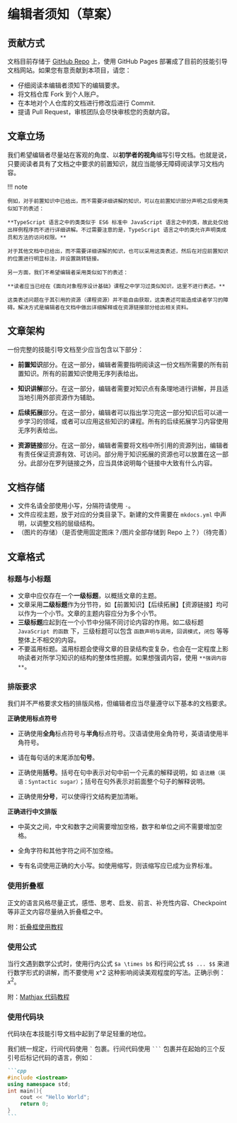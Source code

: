 # 编辑者须知（草案）

## 贡献方式

文档目前存储于 [GitHub Repo](https://github.com/SAST-skill-docers/sast-skill-docs) 上，使用 GitHub Pages 部署成了目前的技能引导文档网站。如果您有意贡献到本项目，请您：

+ 仔细阅读本编辑者须知下的编辑要求。
+ 将文档仓库 Fork 到个人账户。
+ 在本地对个人仓库的文档进行修改后进行 Commit.
+ 提请 Pull Request，审核团队会尽快审核您的贡献内容。

## 文章立场

我们希望编辑者尽量站在客观的角度、以**初学者的视角**编写引导文档。也就是说，只要阅读者具有了文档之中要求的前置知识，就应当能够无障碍阅读学习文档内容。

!!! note

    例如，对于前置知识中已给出，而不需要详细讲解的知识，可以在前置知识部分声明之后使用类似如下的表述：
    
    **TypeScript 语言之中的类类似于 ES6 标准中 JavaScript 语言之中的类，故此处仅给出样例程序而不进行详细讲解。不过需要注意的是，TypeScript 语言之中的类允许声明类成员和方法的访问权限。**
    
    对于其他文档中已给出，而不需要详细讲解的知识，也可以采用这类表述，然后在对应前置知识的位置进行明显标注，并设置跳转链接。
    
    另一方面，我们不希望编辑者采用类似如下的表述：
    
    **读者应当已经在《面向对象程序设计基础》课程之中学习过类似知识，这里不进行表述。**
    
    这类表述问题在于其引用的资源（课程资源）并不能自由获取，这类表述可能造成读者学习的障碍。解决方式是编辑者在文档中做出详细解释或在资源链接部分给出相关资料。

## 文章架构

一份完整的技能引导文档至少应当包含以下部分：

- **前置知识**部分。在这一部分，编辑者需要指明阅读这一份文档所需要的所有前置知识。所有的前置知识使用无序列表给出。

- **知识讲解**部分。在这一部分，编辑者需要对知识点有条理地进行讲解，并且适当地引用外部资源作为辅助。

- **后续拓展**部分。在这一部分，编辑者可以指出学习完这一部分知识后可以进一步学习的领域，或者可以应用这些知识的课程。所有的后续拓展学习内容使用无序列表给出。

- **资源链接**部分。在这一部分，编辑者需要将文档中所引用的资源列出，编辑者有责任保证资源有效、可访问。部分用于知识拓展的资源也可以放置在这一部分。此部分在罗列链接之外，应当具体说明每个链接中大致有什么内容。

## 文档存储

+ 文件名请全部使用小写，分隔符请使用 `-`。
+ 文件应视主题，放于对应的分类目录下。新建的文件需要在 `mkdocs.yml` 中声明，以调整文档的层级结构。
+ （图片的存储）（是否使用固定图床？/图片全部存储到 Repo 上？）（待完善）

## 文章格式

### 标题与小标题

+ 文章中应仅存在一个**一级标题**，以概括文章的主题。
+ 文章采用**二级标题**作为分节符，如【前置知识】【后续拓展】【资源链接】均可以作为一个小节。文章的主题内容应分为多个小节。
+ **三级标题**应起到在一个小节中分隔不同讨论内容的作用。如二级标题 `JavaScript 的函数` 下，三级标题可以包含 `函数声明与调用`，`回调模式`，`闭包` 等等整体上不相交的内容。
+ 不要滥用标题。滥用标题会使得文章的目录结构变复杂，也会在一定程度上影响读者对所学习知识的结构的整体性把握。如果想强调内容，使用 `**强调内容**`。

### 排版要求

我们并不严格要求文档的排版风格，但编辑者应当尽量遵守以下基本的文档要求。

**正确使用标点符号**

- 正确使用**全角**标点符号与**半角**标点符号。汉语请使用全角符号，英语请使用半角符号。

+ 请在每句话的末尾添加**句号**。

+ 正确使用**括号**。括号在句中表示对句中前一个元素的解释说明，如 `语法糖（英语：Syntactic sugar）`；括号在句外表示对前面整个句子的解释说明。
+ 正确使用**分号**，可以使得行文结构更加清晰。

**正确进行中文排版**

+ 中英文之间，中文和数字之间需要增加空格，数字和单位之间不需要增加空格。
+ 全角字符和其他字符之间不加空格。

+ 专有名词使用正确的大小写。如使用缩写，则该缩写应已成为业界标准。

### 使用折叠框

正文的语言风格尽量正式，感悟、思考、启发、前言、补充性内容、Checkpoint 等非正文内容尽量纳入折叠框之中。

附：[折叠框使用教程](https://squidfunk.github.io/mkdocs-material/reference/admonitions/)

### 使用公式

当行文遇到数学公式时，使用行内公式 `$a \times b$` 和行间公式 `$$ ... $$` 来进行数学形式的讲解，而不要使用 x^2 这种影响阅读美观程度的写法。正确示例：$x^2$。

附：[Mathjax 代码教程](https://oysz2016.github.io/post/8611e6fb.html)

### 使用代码块

代码块在本技能引导文档中起到了举足轻重的地位。

我们统一规定，行间代码使用 `` ` `` 包裹。行间代码使用 ```` ``` ```` 包裹并在起始的三个反引号后标记代码的语言，例如：

````markdown
```cpp
#include <iostream>
using namespace std;
int main(){
    cout << "Hello World";
    return 0;
}
```
````